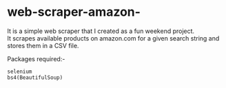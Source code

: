 # web-scraper-amazon-
It is a simple web scraper that I created as a fun weekend project.  
It scrapes available products on amazon.com for a given search string
and stores them in a CSV file.  

Packages required:-
```
selenium
bs4(BeautifulSoup)
```

